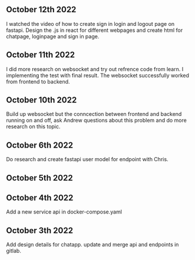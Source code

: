 ## October 12th 2022
I watched the video of how to create sign in login and logout page on fastapi. Design the .js in react for different webpages and create html for chatpage, loginpage and sign in page.

## October 11th 2022
I did more research on websocket and try out refrence code from learn. I implementing the test with final result. The websocket successfully worked from frontend to backend.

## October 10th 2022
Build up websocket but the conncection between frontend and backend running on and off, ask Andrew questions about this problem and do more research on this topic.

## October 6th 2022
Do research and create fastapi user model for endpoint with Chris.

## October 5th 2022

## October 4th 2022
Add a new service api in docker-compose.yaml

## October 3th 2022
Add design details for chatapp. update and merge api and endpoints in gitlab.